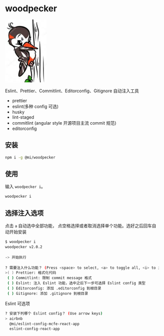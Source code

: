 # woodpecker

<p text-align=center><img src="./woodpecker.jpeg"></p>

Eslint、Prettier、Commitlint、Editorconfig、Gitignore 自动注入工具

- prettier
- eslint(多种 config 可选)
- husky
- lint-staged
- commitlint (angular style 开源项目主流 commit 规范)
- editorconfig

## 安装

```bash
npm i -g @mi/woodpecker
```

## 使用

输入 `woodpecker i`。

```bash
woodpecker i
```

## 选择注入选项

点击 `a` 自动选中全部功能， 点空格选择或者取消选择单个功能。选好之后回车自动开始安装

```bash
$ woodpecker i
woodpecker v2.0.2

-> 开始执行

? 需要注入什么功能？ (Press <space> to select, <a> to toggle all, <i> to invert selection)
>( ) Prettier: 格式化代码
 ( ) Commitlint: 限制 commit message 格式
 ( ) Eslint: 注入 Eslint 功能，选中之后下一步可选择 Eslint config 类型
 ( ) Editorconfig: 添加 .editorconfig 到根目录
 ( ) Gitignore: 添加 .gitignore 到根目录
```

Eslint 可选项

```bash
? 安装下列哪个 Eslint config？ (Use arrow keys)
> airbnb
  @mi/eslint-config-mcfe-react-app
  eslint-config-react-app
```

